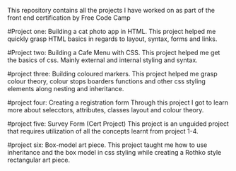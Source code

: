 This repository contains all the projects I have worked on as part of the front end certification by Free Code Camp

#Project one: Building a cat photo app in HTML.
This project helped me quickly grasp HTML basics in regards to layout, syntax, forms and links.

#Project two: Building a Cafe Menu with CSS.
This project helped me get the basics of css. Mainly external and internal styling and syntax.

#project three: Building coloured markers.
This project helped me grasp colour theory, colour stops boarders functions and other css styling elements along nesting and inheritance. 

#project four: Creating a registration form
Through this project I got to learn more about selecctors, attributes, classes layout and colour theory.

#project five: Survey Form (Cert Project) 
This project is an unguided project that requires utilization of all the concepts learnt from project 1-4.

#project six: Box-model art piece.
This project taught me how to use inheritance and the box model in css styling while creating a Rothko style rectangular art piece.
